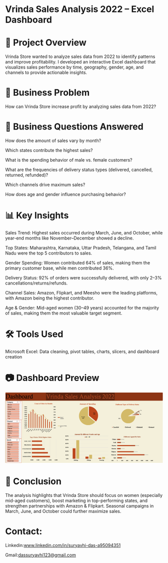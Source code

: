 # Vrinda Sales Analysis 2022 – Excel Dashboard

# 📌 Project Overview

Vrinda Store wanted to analyze sales data from 2022 to identify patterns and improve profitability. I developed an interactive Excel dashboard that visualizes sales performance by time, geography, gender, age, and channels to provide actionable insights.

# 🎯 Business Problem

How can Vrinda Store increase profit by analyzing sales data from 2022?

# 🔑 Business Questions Answered

How does the amount of sales vary by month?

Which states contribute the highest sales?

What is the spending behavior of male vs. female customers?

What are the frequencies of delivery status types (delivered, cancelled, returned, refunded)?

Which channels drive maximum sales?

How does age and gender influence purchasing behavior?

# 📊 Key Insights

Sales Trend: Highest sales occurred during March, June, and October, while year-end months like November–December showed a decline.

Top States: Maharashtra, Karnataka, Uttar Pradesh, Telangana, and Tamil Nadu were the top 5 contributors to sales.

Gender Spending: Women contributed 64% of sales, making them the primary customer base, while men contributed 36%.

Delivery Status: 92% of orders were successfully delivered, with only 2–3% cancellations/returns/refunds.

Channel Sales: Amazon, Flipkart, and Meesho were the leading platforms, with Amazon being the highest contributor.

Age & Gender: Mid-aged women (30–49 years) accounted for the majority of sales, making them the most valuable target segment.

# 🛠 Tools Used

Microsoft Excel: Data cleaning, pivot tables, charts, slicers, and dashboard creation

# 📷 Dashboard Preview

![Vrinda Sales Analysis Dashboard 2022](https://github.com/suryavhi704/Vrinda-Yearly-Sales-Analysis-Excel-/blob/main/Vrinda%20Sales%20Analysis%20Dashboard%20image.png?raw=true)

# 🚀 Conclusion

The analysis highlights that Vrinda Store should focus on women (especially mid-aged customers), boost marketing in top-performing states, and strengthen partnerships with Amazon & Flipkart. Seasonal campaigns in March, June, and October could further maximize sales.

# Contact:

Linkedin:www.linkedin.com/in/suryavhi-das-a95094351

Gmail:dassuryavhi123@gmail.com
